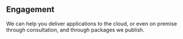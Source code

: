 ##  Engagement

We can help you deliver applications to the cloud, or even on premise through consultation, and through packages we publish.